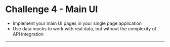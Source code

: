 # Challenge 4 - Main UI
- Implement your main UI pages in your single page application
- Use data mocks to work with real data, but without the complexity of API integration
<hr>
